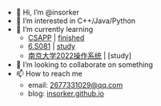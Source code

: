 - 👋 Hi, I’m @insorker
- 👀 I’m interested in C++/Java/Python
- 🌱 I’m currently learning
  - [CSAPP](http://www.cs.cmu.edu/~213/index.html) | [finished](https://github.com/insorker/CSAPP)
  - [6.S081](https://pdos.csail.mit.edu/6.828/2020/index.html) | [study](https://github.com/insorker/6.S081)
  - [南京大学2022操作系统](https://space.bilibili.com/202224425/channel/collectiondetail?sid=192498) | [study]
- 💞️ I’m looking to collaborate on something
- 📫 How to reach me
  - email: 2677331029@qq.com
  - blog: [insorker.github.io](https://insorker.github.io/)

<!---
insorker/insorker is a ✨ special ✨ repository because its `README.md` (this file) appears on your GitHub profile.
You can click the Preview link to take a look at your changes.
--->
